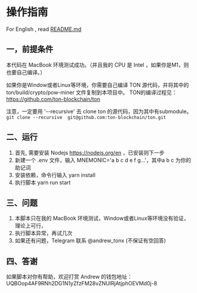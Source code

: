 # 操作指南

For English , read [README.md](README.md)


## 一，前提条件

本代码在 MacBook 环境测试成功。（并且我的 CPU 是 Intel ，如果你是M1，则也要自己编译。）

如果你是Window或者Linux等环境，你需要自己编译 TON 源代码，并将其中的 ton/build/crypto/pow-miner 文件复制到本项目中。
TON的编译过程见：https://github.com/ton-blockchain/ton

注意，一定要用 '--recursive' 去 clone ton 的源代码，因为其中有submodule。
```git clone --recursive  git@github.com:ton-blockchain/ton.git```

## 二、运行

1. 首先, 需要安装 Nodejs https://nodejs.org/en ，已安装则下一步
2. 新建一个 .env 文件，输入 MNEMONIC='a b c d e f g...'，其中a b c 为你的助记词
3. 安装依赖，命令行输入  yarn install
4. 执行脚本  yarn run start


## 三、问题

1. 本脚本只在我的 MacBook 环境测试，Window或者Linux等环境没有验证，理论上可行，
2. 执行脚本异常，再试几次
3. 如果还有问题，Telegram 联系 @andrew_tonx (不保证有空回答)


## 四、答谢

如果脚本对你有帮助，欢迎打赏 Andrew 的钱包地址：
UQBOop4AF9RNh2DG1N1yZfzFM28vZNUlRjAtjphOEVMd0j-8


